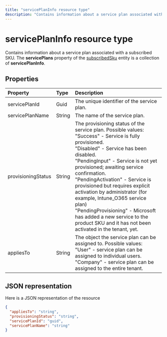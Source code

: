 ---title: "servicePlanInfo resource type"description: "Contains information about a service plan associated with a subscribed SKU. The **servicePlans** property of the subscribedSku entity is a collection of **servicePlanInfo**."---# servicePlanInfo resource type

Contains information about a service plan associated with a subscribed SKU. The **servicePlans** property of the [subscribedSku](subscribedsku.md) entity is a collection of **servicePlanInfo**.


## Properties
| Property	   | Type	|Description|
|:---------------|:--------|:----------|
|servicePlanId|Guid|The unique identifier of the service plan.|
|servicePlanName|String|The name of the service plan.|
|provisioningStatus|String|The provisioning status of the service plan. Possible values:<br/>"Success" - Service is fully provisioned.<br/>"Disabled" - Service has been disabled.<br/>"PendingInput" - Service is not yet provisioned; awaiting service confirmation.<br/>"PendingActivation" - Service is provisioned but requires explicit activation by administrator (for example, Intune_O365 service plan)<br/>"PendingProvisioning" - Microsoft has added a new service to the product SKU and it has not been activated in the tenant, yet.|
|appliesTo|String|The object the service plan can be assigned to. Possible values:<br/>"User" - service plan can be assigned to individual users.<br/>"Company" - service plan can be assigned to the entire tenant.|

## JSON representation

Here is a JSON representation of the resource

<!-- {
  "blockType": "resource",
  "optionalProperties": [

  ],
  "@odata.type": "microsoft.graph.servicePlanInfo"
}-->

```json
{
  "appliesTo": "string",
  "provisioningStatus": "string",
  "servicePlanId": "guid",
  "servicePlanName": "string"
}

```

<!-- uuid: 8fcb5dbc-d5aa-4681-8e31-b001d5168d79
2015-10-25 14:57:30 UTC -->
<!-- {
  "type": "#page.annotation",
  "description": "servicePlanInfo resource",
  "keywords": "",
  "section": "documentation",
  "tocPath": ""
}-->
